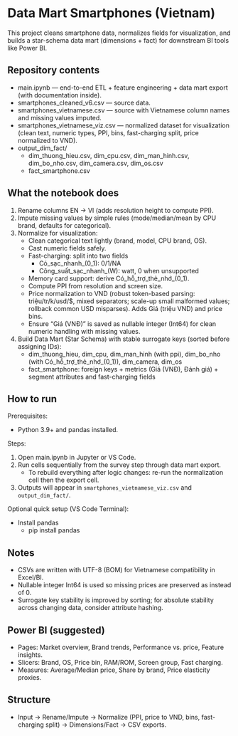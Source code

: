 # Data Mart Smartphones (Vietnam)

This project cleans smartphone data, normalizes fields for visualization, and builds a star-schema data mart (dimensions + fact) for downstream BI tools like Power BI.

## Repository contents
- main.ipynb — end-to-end ETL + feature engineering + data mart export (with documentation inside).
- smartphones_cleaned_v6.csv — source data.
- smartphones_vietnamese.csv — source with Vietnamese column names and missing values imputed.
- smartphones_vietnamese_viz.csv — normalized dataset for visualization (clean text, numeric types, PPI, bins, fast-charging split, price normalized to VND).
- output_dim_fact/
  - dim_thuong_hieu.csv, dim_cpu.csv, dim_man_hinh.csv, dim_bo_nho.csv, dim_camera.csv, dim_os.csv
  - fact_smartphone.csv

## What the notebook does
1) Rename columns EN → VI (adds resolution height to compute PPI).
2) Impute missing values by simple rules (mode/median/mean by CPU brand, defaults for categorical).
3) Normalize for visualization:
   - Clean categorical text lightly (brand, model, CPU brand, OS).
   - Cast numeric fields safely.
   - Fast-charging: split into two fields
     - Có_sạc_nhanh_(0_1): 0/1/NA
     - Công_suất_sạc_nhanh_(W): watt, 0 when unsupported
   - Memory card support: derive Có_hỗ_trợ_thẻ_nhớ_(0_1).
   - Compute PPI from resolution and screen size.
   - Price normalization to VND (robust token-based parsing: triệu/tr/k/usd/$, mixed separators; scale-up small malformed values; rollback common USD misparses). Adds Giá (triệu VND) and price bins.
   - Ensure “Giá (VNĐ)” is saved as nullable integer (Int64) for clean numeric handling with missing values.
4) Build Data Mart (Star Schema) with stable surrogate keys (sorted before assigning IDs):
   - dim_thuong_hieu, dim_cpu, dim_man_hinh (with ppi), dim_bo_nho (with Có_hỗ_trợ_thẻ_nhớ_(0_1)), dim_camera, dim_os
   - fact_smartphone: foreign keys + metrics (Giá (VNĐ), Đánh giá) + segment attributes and fast-charging fields

## How to run
Prerequisites:
- Python 3.9+ and pandas installed.

Steps:
1) Open main.ipynb in Jupyter or VS Code.
2) Run cells sequentially from the survey step through data mart export.
   - To rebuild everything after logic changes: re-run the normalization cell then the export cell.
3) Outputs will appear in `smartphones_vietnamese_viz.csv` and `output_dim_fact/`.

Optional quick setup (VS Code Terminal):
- Install pandas
  - pip install pandas

## Notes
- CSVs are written with UTF-8 (BOM) for Vietnamese compatibility in Excel/BI.
- Nullable integer Int64 is used so missing prices are preserved as <NA> instead of 0.
- Surrogate key stability is improved by sorting; for absolute stability across changing data, consider attribute hashing.

## Power BI (suggested)
- Pages: Market overview, Brand trends, Performance vs. price, Feature insights.
- Slicers: Brand, OS, Price bin, RAM/ROM, Screen group, Fast charging.
- Measures: Average/Median price, Share by brand, Price elasticity proxies.

## Structure
- Input → Rename/Impute → Normalize (PPI, price to VND, bins, fast-charging split) → Dimensions/Fact → CSV exports.


